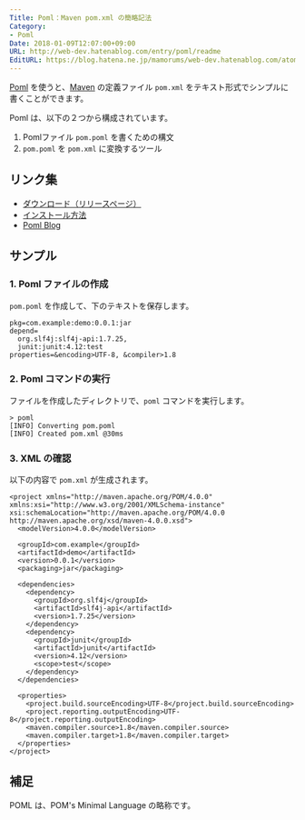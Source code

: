 ```yaml
---
Title: Poml：Maven pom.xml の簡略記法
Category:
- Poml
Date: 2018-01-09T12:07:00+09:00
URL: http://web-dev.hatenablog.com/entry/poml/readme
EditURL: https://blog.hatena.ne.jp/mamorums/web-dev.hatenablog.com/atom/entry/8599973812335360855
---
```


[Poml](https://github.com/mamorum/poml) を使うと、[Maven](https://maven.apache.org/index.html) の定義ファイル `pom.xml` をテキスト形式でシンプルに書くことができます。

Poml は、以下の２つから構成されています。

1. Pomlファイル `pom.poml` を書くための構文
2. `pom.poml` を `pom.xml` に変換するツール


## リンク集
- [ダウンロード（リリースページ）](https://github.com/mamorum/poml/releases)
- [インストール方法](/entry/poml/doc/installation-guide)
- [Poml Blog](http://java-poml.blogspot.com/)


## サンプル
### 1. Poml ファイルの作成
`pom.poml` を作成して、下のテキストを保存します。

```
pkg=com.example:demo:0.0.1:jar
depend=
  org.slf4j:slf4j-api:1.7.25,
  junit:junit:4.12:test
properties=&encoding>UTF-8, &compiler>1.8
```

### 2. Poml コマンドの実行
ファイルを作成したディレクトリで、`poml` コマンドを実行します。

```
> poml
[INFO] Converting pom.poml
[INFO] Created pom.xml @30ms
```

### 3. XML の確認
以下の内容で `pom.xml` が生成されます。

```
<project xmlns="http://maven.apache.org/POM/4.0.0" xmlns:xsi="http://www.w3.org/2001/XMLSchema-instance" xsi:schemaLocation="http://maven.apache.org/POM/4.0.0 http://maven.apache.org/xsd/maven-4.0.0.xsd">
  <modelVersion>4.0.0</modelVersion>

  <groupId>com.example</groupId>
  <artifactId>demo</artifactId>
  <version>0.0.1</version>
  <packaging>jar</packaging>

  <dependencies>
    <dependency>
      <groupId>org.slf4j</groupId>
      <artifactId>slf4j-api</artifactId>
      <version>1.7.25</version>
    </dependency>
    <dependency>
      <groupId>junit</groupId>
      <artifactId>junit</artifactId>
      <version>4.12</version>
      <scope>test</scope>
    </dependency>
  </dependencies>

  <properties>
    <project.build.sourceEncoding>UTF-8</project.build.sourceEncoding>
    <project.reporting.outputEncoding>UTF-8</project.reporting.outputEncoding>
    <maven.compiler.source>1.8</maven.compiler.source>
    <maven.compiler.target>1.8</maven.compiler.target>
  </properties>
</project>
```


## 補足
POML は、POM's Minimal Language の略称です。
